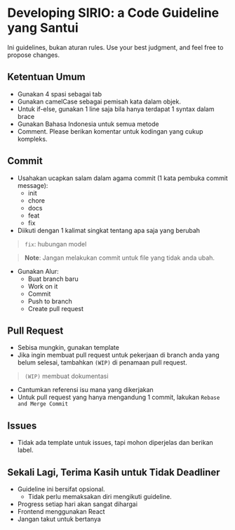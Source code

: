 # Developing SIRIO: a Code Guideline yang Santui

Ini guidelines, bukan aturan rules. Use your best judgment, and feel free to propose changes.

## Ketentuan Umum

- Gunakan 4 spasi sebagai tab 
- Gunakan camelCase sebagai pemisah kata dalam objek. 
- Untuk if-else, gunakan 1 line saja bila hanya terdapat 1 syntax dalam brace
- Gunakan Bahasa Indonesia untuk semua metode
- Comment. Please berikan komentar untuk kodingan yang cukup kompleks.

## Commit

- Usahakan ucapkan salam dalam agama commit (1 kata pembuka commit message):
    - init
    - chore
    - docs
    - feat
    - fix
- Diikuti dengan 1 kalimat singkat tentang apa saja yang berubah
> `fix`: hubungan model

> **Note**: Jangan melakukan commit untuk file yang tidak anda ubah.

- Gunakan Alur:
    - Buat branch baru
    - Work on it
    - Commit
    - Push to branch
    - Create pull request

## Pull Request

- Sebisa mungkin, gunakan template
- Jika ingin membuat pull request untuk pekerjaan di branch anda yang belum selesai, tambahkan `(WIP)` di penamaan pull request.
> `(WIP)` membuat dokumentasi
- Cantumkan referensi isu mana yang dikerjakan
- Untuk pull request yang hanya mengandung 1 commit, lakukan `Rebase and Merge Commit`

## Issues

- Tidak ada template untuk issues, tapi mohon diperjelas dan berikan label.

## Sekali Lagi, Terima Kasih untuk Tidak Deadliner

- Guideline ini bersifat opsional.
    - Tidak perlu memaksakan diri mengikuti guideline.
- Progress setiap hari akan sangat dihargai
- Frontend menggunakan React
- Jangan takut untuk bertanya